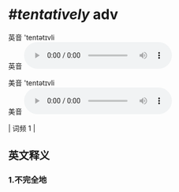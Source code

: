 # ***\#tentatively*** adv
英音 'tentətɪvli  
英音
<audio src="./media/tentatively1.aac" controls="controls"></audio>

美音 'tentətɪvli  
美音
<audio src="./media/tentatively2.aac" controls="controls"></audio>



| 词频 1 |  

英文释义
---
### 1.**不完全地**  



